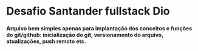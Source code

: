 # Desafio Santander fullstack Dio

#### Arquivo bem simples apenas para implantação dos conceitos e funções do git/github: inicialização do git, versionamento do arquivo, atualizações, push remoto etc.




